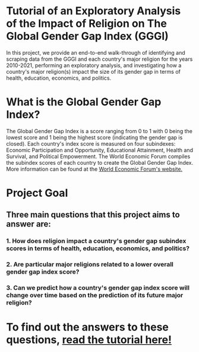 # Tutorial of an Exploratory Analysis of the Impact of Religion on The Global Gender Gap Index (GGGI)

In this project, we provide an end-to-end walk-through of identifying and scraping data from the GGGI and each country's major religion for the years 2010-2021, performing an exploratory analysis, and investigating how a country's major religion(s) impact the size of its gender gap in terms of health, education, economics, and politics. 
      
# What is the Global Gender Gap Index?         
The Global Gender Gap Index is a score ranging from 0 to 1 with 0 being the lowest score and 1 being the highest score (indicating the gender gap is closed). Each country's index score is measured on four subindexes: Economic Participation and Opportunity, Educational Attainment, Health and Survival, and Political Empowerment. The World Economic Forum compiles the subindex scores of each country to create the Global Gender Gap Index. More information can be found at the [World Economic Forum's website.](https://www.weforum.org/)      
     
# Project Goal     
## Three main questions that this project aims to answer are:
### 1. How does religion impact a country's gender gap subindex scores in terms of health, education, economics, and politics?

### 2. Are particular major religions related to a lower overall gender gap index score?

### 3. Can we predict how a country's gender gap index score will change over time based on the prediction of its future major religion?
     
      
# To find out the answers to these questions, [read the tutorial here!](https://mmiguez1.github.io/gggi_data_analysis/)
